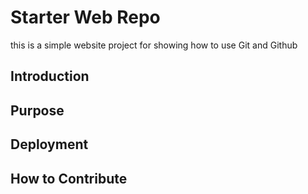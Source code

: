 # Starter Web Repo

this is a simple website project for showing how to use Git and Github

## Introduction

## Purpose

## Deployment

## How to Contribute